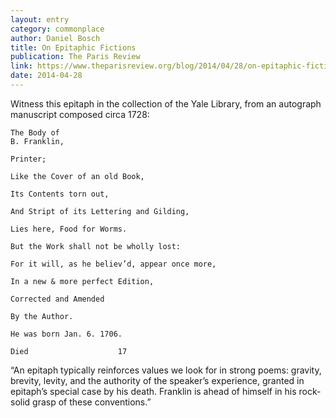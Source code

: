 ```yaml
---
layout: entry
category: commonplace
author: Daniel Bosch
title: On Epitaphic Fictions
publication: The Paris Review
link: https://www.theparisreview.org/blog/2014/04/28/on-epitaphic-fictions-ben-franklin-w-b-yeats/
date: 2014-04-28
---
```


Witness this epitaph in the collection of the Yale Library, from an autograph manuscript composed circa 1728:

    The Body of
    B. Franklin,

    Printer;

    Like the Cover of an old Book,

    Its Contents torn out,

    And Stript of its Lettering and Gilding,

    Lies here, Food for Worms.

    But the Work shall not be wholly lost:

    For it will, as he believ’d, appear once more,

    In a new & more perfect Edition,

    Corrected and Amended

    By the Author.

    He was born Jan. 6. 1706.

    Died                    17


“An epitaph typically reinforces values we look for in strong poems: gravity, brevity, levity, and the authority of the speaker’s experience, granted in epitaph’s special case by his death. Franklin is ahead of himself in his rock-solid grasp of these conventions.”
